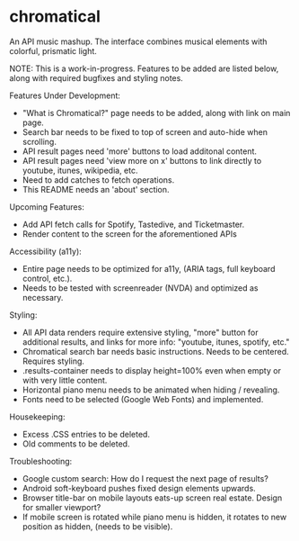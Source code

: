 # chromatical
An API music mashup. The interface combines musical elements with colorful, prismatic light. 

NOTE: This is a work-in-progress. Features to be added are listed below, along with required bugfixes and styling notes.

Features Under Development:
  + "What is Chromatical?" page needs to be added, along with link on main page.
  + Search bar needs to be fixed to top of screen and auto-hide when scrolling.
  + API result pages need 'more' buttons to load additonal content.
  + API result pages need 'view more on x' buttons to link directly to youtube, itunes, wikipedia, etc.
  + Need to add catches to fetch operations.
  + This README needs an 'about' section.

Upcoming Features:
  + Add API fetch calls for Spotify, Tastedive, and Ticketmaster.
  + Render content to the screen for the aforementioned APIs

Accessibility (a11y):
  + Entire page needs to be optimized for a11y, (ARIA tags, full keyboard control, etc.).
  + Needs to be tested with screenreader (NVDA) and optimized as necessary.
 
Styling:
  + All API data renders require extensive styling, "more" button for additional results, and links for more info: "youtube, itunes, spotify, etc."
  + Chromatical search bar needs basic instructions. Needs to be centered. Requires styling.
  + .results-container needs to display height=100% even when empty or with very little content.
  + Horizontal piano menu needs to be animated when hiding / revealing.
  + Fonts need to be selected (Google Web Fonts) and implemented.
  
Housekeeping:
  + Excess .CSS entries to be deleted.
  + Old comments to be deleted.
   
Troubleshooting:
  + Google custom search: How do I request the next page of results?
  + Android soft-keyboard pushes fixed design elements upwards.
  + Browser title-bar on mobile layouts eats-up screen real estate. Design for smaller viewport?
  + If mobile screen is rotated while piano menu is hidden, it rotates to new position as hidden, (needs to be visible).

